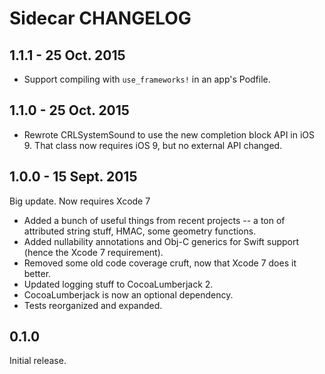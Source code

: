 # Sidecar CHANGELOG

## 1.1.1 - 25 Oct. 2015

* Support compiling with `use_frameworks!` in an app's Podfile.

## 1.1.0 - 25 Oct. 2015

* Rewrote CRLSystemSound to use the new completion block API in iOS 9. That class now requires iOS 9, but no external API changed.

## 1.0.0 - 15 Sept. 2015

Big update. Now requires Xcode 7
* Added a bunch of useful things from recent projects -- a ton of attributed string stuff, HMAC, some geometry functions.
* Added nullability annotations and Obj-C generics for Swift support (hence the Xcode 7 requirement).
* Removed some old code coverage cruft, now that Xcode 7 does it better.
* Updated logging stuff to CocoaLumberjack 2.
* CocoaLumberjack is now an optional dependency.
* Tests reorganized and expanded.


## 0.1.0

Initial release.
